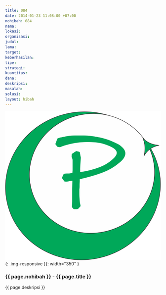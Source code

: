 ```yaml
---
title: 084
date: 2014-01-23 11:08:00 +07:00
nohibah: 084
nama: 
lokasi: 
organisasi: 
judul: 
lama: 
target: 
keberhasilan: 
tipe: 
strategi: 
kuantitas: 
dana: 
deskripsi: 
masalah: 
solusi: 
layout: hibah
---
```


![084](/static/img/hibahcms/084.png){: .img-responsive }{: width="350" }

### {{ page.nohibah }} - {{ page.title }}

{{ page.deskripsi }}

